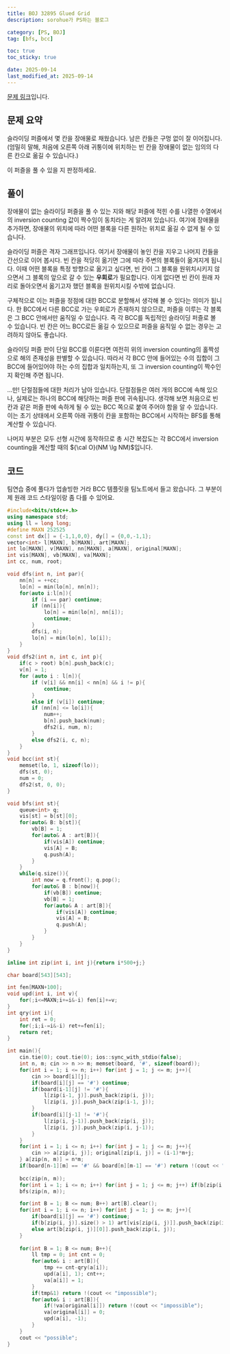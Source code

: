 ```yaml
---
title: BOJ 32895 Glued Grid
description: sorohue가 PS하는 블로그

category: [PS, BOJ]
tag: [bfs, bcc]

toc: true
toc_sticky: true

date: 2025-09-14
last_modified_at: 2025-09-14
---
```


[문제 링크](https://boj.kr/32895)입니다.

## 문제 요약

슬라이딩 퍼즐에서 몇 칸을 장애물로 채웠습니다. 남은 칸들은 구멍 없이 잘 이어집니다. (엄밀히 말해, 처음에 오른쪽 아래 귀퉁이에 위치하는 빈 칸을 장애물이 없는 임의의 다른 칸으로 옮길 수 있습니다.)

이 퍼즐을 풀 수 있을 지 판정하세요.

## 풀이

장애물이 없는 슬라이딩 퍼즐을 풀 수 있는 지와 해당 퍼즐에 적힌 수를 나열한 수열에서의  inversion counting 값이 짝수임이 동치라는 게 알려져 있습니다. 여기에 장애물을 추가하면, 장애물의 위치에 따라 어떤 블록을 다른 원하는 위치로 옮길 수 없게 될 수 있습니다.

슬라이딩 퍼즐은 격자 그래프입니다. 여기서 장애물이 놓인 칸을 지우고 나머지 칸들을 간선으로 이어 봅시다. 빈 칸을 적당히 옮기면 그에 따라 주변의 블록들이 옮겨지게 됩니다. 이때 어떤 블록을 특정 방향으로 옮기고 싶다면, 빈 칸이 그 블록을 원위치시키지 않으면서 그 블록의 앞으로 갈 수 있는 **우회로**가 필요합니다. 이게 없다면 빈 칸이 원래 자리로 돌아오면서 옮기고자 했던 블록을 원위치시킬 수밖에 없습니다.

구체적으로 이는 퍼즐을 정점에 대한 BCC로 분할해서 생각해 볼 수 있다는 의미가 됩니다. 한 BCC에서 다른 BCC로 가는 우회로가 존재하지 않으므로, 퍼즐을 이루는 각 블록은 그 BCC 안에서만 움직일 수 있습니다. 즉 각 BCC를 독립적인 슬라이딩 퍼즐로 볼 수 있습니다. 빈 칸은 어느 BCC로든 옮길 수 있으므로 퍼즐을 움직일 수 없는 경우는 고려하지 않아도 좋습니다.

슬라이딩 퍼즐 판이 단일 BCC를 이룬다면 여전히 위의 inversion counting의 홀짝성으로 해의 존재성을 판별할 수 있습니다. 따라서 각 BCC 안에 들어있는 수의 집합이 그 BCC에 들어있어야 하는 수의 집합과 일치하는지, 또 그 inversion counting이 짝수인 지 확인해 주면 됩니다.

…만! 단절점들에 대한 처리가 남아 있습니다. 단절점들은 여러 개의 BCC에 속해 있으나, 실제로는 하나의 BCC에 해당하는 퍼즐 판에 귀속됩니다. 생각해 보면 처음으로 빈 칸과 같은 퍼즐 판에 속하게 될 수 있는 BCC 쪽으로 붙여 주어야 함을 알 수 있습니다. 이는 초기 상태에서 오른쪽 아래 귀퉁이 칸을 포함하는 BCC에서 시작하는 BFS를 통해 계산할 수 있습니다.

나머지 부분은 모두 선형 시간에 동작하므로 총 시간 복잡도는 각 BCC에서 inversion counting을 계산할 때의 ${\cal O}(NM \lg NM)$입니다.

## 코드

팀연습 중에 풀다가 업솔빙한 거라 BCC 템플릿을 팀노트에서 들고 왔습니다. 그 부분이 제 원래 코드 스타일이랑 좀 다를 수 있어요. 

```cpp
#include<bits/stdc++.h>
using namespace std;
using ll = long long;
#define MAXN 252525
const int dx[] = {-1,1,0,0}, dy[] = {0,0,-1,1};
vector<int> l[MAXN], b[MAXN], art[MAXN];
int lo[MAXN], v[MAXN], nn[MAXN], a[MAXN], original[MAXN];
int vis[MAXN], vb[MAXN], va[MAXN];
int cc, num, root;

void dfs(int n, int par){
	nn[n] = ++cc;
	lo[n] = min(lo[n], nn[n]);
	for(auto i:l[n]){
		if (i == par) continue;
		if (nn[i]){
			lo[n] = min(lo[n], nn[i]);
			continue;
		}
		dfs(i, n);
		lo[n] = min(lo[n], lo[i]);
	}
}
void dfs2(int n, int c, int p){
	if(c > root) b[n].push_back(c);
	v[n] = 1;
	for (auto i : l[n]){
		if (v[i] && nn[i] < nn[n] && i != p){
			continue;
		}
		else if (v[i]) continue;
		if (nn[n] <= lo[i]){
			num++;
			b[n].push_back(num);
			dfs2(i, num, n);
		}
		else dfs2(i, c, n);
	}
}
void bcc(int st){
	memset(lo, 1, sizeof(lo));
	dfs(st, 0);
	num = 0;
	dfs2(st, 0, 0);
}

void bfs(int st){
	queue<int> q;
	vis[st] = b[st][0];
	for(auto& B: b[st]){
		vb[B] = 1;
		for(auto& A : art[B]){
			if(vis[A]) continue;
			vis[A] = B;
			q.push(A);
		}
	}
	while(q.size()){
		int now = q.front(); q.pop();
		for(auto& B : b[now]){
			if(vb[B]) continue;
			vb[B] = 1;
			for(auto& A : art[B]){
				if(vis[A]) continue;
				vis[A] = B;
				q.push(A);
			}
		}
	}
}

inline int zip(int i, int j){return i*500+j;}

char board[543][543];

int fen[MAXN+100];
void upd(int i, int v){
	for(;i<=MAXN;i+=i&-i) fen[i]+=v;
}
int qry(int i){
	int ret = 0;
	for(;i;i-=i&-i) ret+=fen[i];
	return ret;
}

int main(){
	cin.tie(0); cout.tie(0); ios::sync_with_stdio(false);
	int n, m; cin >> n >> m; memset(board, '#', sizeof(board));
	for(int i = 1; i <= n; i++) for(int j = 1; j <= m; j++){
		cin >> board[i][j];
		if(board[i][j] == '#') continue;
		if(board[i-1][j] != '#'){
			l[zip(i-1, j)].push_back(zip(i, j));
			l[zip(i, j)].push_back(zip(i-1, j));
		}
		if(board[i][j-1] != '#'){
			l[zip(i, j-1)].push_back(zip(i, j));
			l[zip(i, j)].push_back(zip(i, j-1));
		}
	}
	for(int i = 1; i <= n; i++) for(int j = 1; j <= m; j++){
		cin >> a[zip(i, j)]; original[zip(i, j)] = (i-1)*m+j;
	} a[zip(n, m)] = n*m;
	if(board[n-1][m] == '#' && board[n][m-1] == '#') return !(cout << "possible");
	
	bcc(zip(n, m));
	for(int i = 1; i <= n; i++) for(int j = 1; j <= m; j++) if(b[zip(i, j)].size() > 1) for(auto& B : b[zip(i, j)]) art[B].push_back(zip(i, j));
	bfs(zip(n, m));

	for(int B = 1; B <= num; B++) art[B].clear();
	for(int i = 1; i <= n; i++) for(int j = 1; j <= m; j++){
		if(board[i][j] == '#') continue;
		if(b[zip(i, j)].size() > 1) art[vis[zip(i, j)]].push_back(zip(i, j));
		else art[b[zip(i, j)][0]].push_back(zip(i, j));
	}
	
	for(int B = 1; B <= num; B++){
		ll tmp = 0; int cnt = 0;
		for(auto& i : art[B]){
			tmp += cnt-qry(a[i]);
			upd(a[i], 1); cnt++;
			va[a[i]] = 1;
		}
		if(tmp&1) return !(cout << "impossible");
		for(auto& i : art[B]){
			if(!va[original[i]]) return !(cout << "impossible");
			va[original[i]] = 0;
			upd(a[i], -1);
		}
	}
	cout << "possible";
}
```